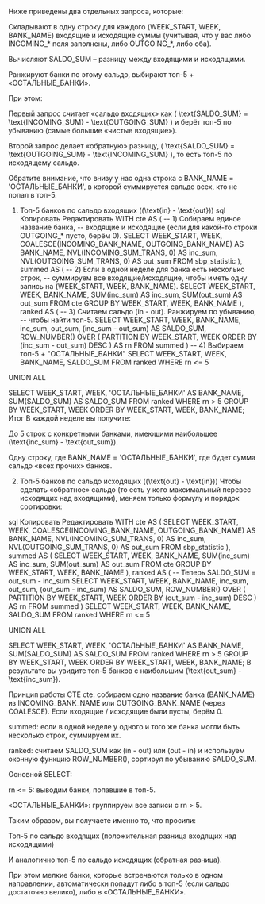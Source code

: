 Ниже приведены два отдельных запроса, которые:

Складывают в одну строку для каждого (WEEK_START, WEEK, BANK_NAME) входящие и исходящие суммы (учитывая, что у вас либо INCOMING_* поля заполнены, либо OUTGOING_*, либо оба).

Вычисляют SALDO_SUM – разницу между входящими и исходящими.

Ранжируют банки по этому сальдо, выбирают топ-5 + «ОСТАЛЬНЫЕ_БАНКИ».

При этом:

Первый запрос считает «сальдо входящих» как \( \text{SALDO_SUM} = \text{INCOMING_SUM} - \text{OUTGOING_SUM} \) и берёт топ-5 по убыванию (самые большие «чистые входящие»).

Второй запрос делает «обратную» разницу, \( \text{SALDO_SUM} = \text{OUTGOING_SUM} - \text{INCOMING_SUM} \), то есть топ-5 по исходящему сальдо.

Обратите внимание, что внизу у нас одна строка с BANK_NAME = 'ОСТАЛЬНЫЕ_БАНКИ', в которой суммируется сальдо всех, кто не попал в топ-5.

1. Топ-5 банков по сальдо входящих (\(\text{in} - \text{out}\))
sql
Копировать
Редактировать
WITH cte AS (
    -- 1) Собираем единое название банка,
    --    входящие и исходящие (если для какой-то строки OUTGOING_* пусто, берём 0).
    SELECT
        WEEK_START,
        WEEK,
        COALESCE(INCOMING_BANK_NAME, OUTGOING_BANK_NAME) AS BANK_NAME,
        NVL(INCOMING_SUM_TRANS, 0) AS inc_sum,
        NVL(OUTGOING_SUM_TRANS, 0) AS out_sum
    FROM sbp_statistic
),
summed AS (
    -- 2) Если в одной неделе для банка есть несколько строк,
    --    суммируем все входящие/исходящие, чтобы иметь одну запись на (WEEK_START, WEEK, BANK_NAME).
    SELECT
        WEEK_START,
        WEEK,
        BANK_NAME,
        SUM(inc_sum) AS inc_sum,
        SUM(out_sum) AS out_sum
    FROM cte
    GROUP BY WEEK_START, WEEK, BANK_NAME
),
ranked AS (
    -- 3) Считаем сальдо (in - out). Ранжируем по убыванию,
    --    чтобы найти топ-5.
    SELECT
        WEEK_START,
        WEEK,
        BANK_NAME,
        inc_sum,
        out_sum,
        (inc_sum - out_sum) AS SALDO_SUM,
        ROW_NUMBER() OVER (
            PARTITION BY WEEK_START, WEEK
            ORDER BY (inc_sum - out_sum) DESC
        ) AS rn
    FROM summed
)
-- 4) Выбираем топ-5 + "ОСТАЛЬНЫЕ_БАНКИ"
SELECT
    WEEK_START,
    WEEK,
    BANK_NAME,
    SALDO_SUM
FROM ranked
WHERE rn <= 5

UNION ALL

SELECT
    WEEK_START,
    WEEK,
    'ОСТАЛЬНЫЕ_БАНКИ' AS BANK_NAME,
    SUM(SALDO_SUM) AS SALDO_SUM
FROM ranked
WHERE rn > 5
GROUP BY WEEK_START, WEEK
ORDER BY WEEK_START, WEEK, BANK_NAME;
Итог
В каждой неделе вы получите:

До 5 строк с конкретными банками, имеющими наибольшее \(\text{inc_sum} - \text{out_sum}\).

Одну строку, где BANK_NAME = 'ОСТАЛЬНЫЕ_БАНКИ', где будет сумма сальдо «всех прочих» банков.

2. Топ-5 банков по сальдо исходящих (\(\text{out} - \text{in}\))
Чтобы сделать «обратное» сальдо (то есть у кого максимальный перевес исходящих над входящими), меняем только формулу и порядок сортировки:

sql
Копировать
Редактировать
WITH cte AS (
    SELECT
        WEEK_START,
        WEEK,
        COALESCE(INCOMING_BANK_NAME, OUTGOING_BANK_NAME) AS BANK_NAME,
        NVL(INCOMING_SUM_TRANS, 0) AS inc_sum,
        NVL(OUTGOING_SUM_TRANS, 0) AS out_sum
    FROM sbp_statistic
),
summed AS (
    SELECT
        WEEK_START,
        WEEK,
        BANK_NAME,
        SUM(inc_sum) AS inc_sum,
        SUM(out_sum) AS out_sum
    FROM cte
    GROUP BY WEEK_START, WEEK, BANK_NAME
),
ranked AS (
    -- Теперь SALDO_SUM = out_sum - inc_sum
    SELECT
        WEEK_START,
        WEEK,
        BANK_NAME,
        inc_sum,
        out_sum,
        (out_sum - inc_sum) AS SALDO_SUM,
        ROW_NUMBER() OVER (
            PARTITION BY WEEK_START, WEEK
            ORDER BY (out_sum - inc_sum) DESC
        ) AS rn
    FROM summed
)
SELECT
    WEEK_START,
    WEEK,
    BANK_NAME,
    SALDO_SUM
FROM ranked
WHERE rn <= 5

UNION ALL

SELECT
    WEEK_START,
    WEEK,
    'ОСТАЛЬНЫЕ_БАНКИ' AS BANK_NAME,
    SUM(SALDO_SUM) AS SALDO_SUM
FROM ranked
WHERE rn > 5
GROUP BY WEEK_START, WEEK
ORDER BY WEEK_START, WEEK, BANK_NAME;
В результате вы увидите топ-5 банков с наибольшим \(\text{out_sum} - \text{inc_sum}\).

Принцип работы
CTE cte: собираем одно название банка (BANK_NAME) из INCOMING_BANK_NAME или OUTGOING_BANK_NAME (через COALESCE). Если входящие / исходящие были пусты, берём 0.

summed: если в одной неделе у одного и того же банка могли быть несколько строк, суммируем их.

ranked: считаем SALDO_SUM как (in - out) или (out - in) и используем оконную функцию ROW_NUMBER(), сортируя по убыванию SALDO_SUM.

Основной SELECT:

rn <= 5: выводим банки, попавшие в топ-5.

«ОСТАЛЬНЫЕ_БАНКИ»: группируем все записи с rn > 5.

Таким образом, вы получаете именно то, что просили:

Топ-5 по сальдо входящих (положительная разница входящих над исходящими)

И аналогично топ-5 по сальдо исходящих (обратная разница).

При этом мелкие банки, которые встречаются только в одном направлении, автоматически попадут либо в топ-5 (если сальдо достаточно велико), либо в «ОСТАЛЬНЫЕ_БАНКИ».

